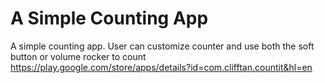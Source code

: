 # A Simple Counting App 
A simple counting app. User can customize counter and use both the soft button or volume rocker to count
https://play.google.com/store/apps/details?id=com.clifftan.countit&hl=en

